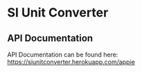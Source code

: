 SI Unit Converter
=================

API Documentation
-----------------
API Documentation can be found here: https://siunitconverter.herokuapp.com/appie